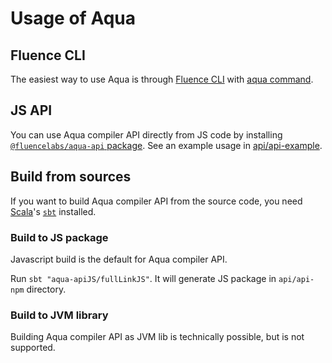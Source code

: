 # Usage of Aqua


## Fluence CLI

The easiest way to use Aqua is through [Fluence CLI](https://github.com/fluencelabs/cli) with [aqua command](https://github.com/fluencelabs/cli/blob/main/docs/commands/README.md#fluence-aqua).


## JS API

You can use Aqua compiler API directly from JS code by installing [`@fluencelabs/aqua-api` package](https://www.npmjs.com/package/@fluencelabs/aqua-api). See an example usage in [api/api-example](./api/api-example).


## Build from sources

If you want to build Aqua compiler API from the source code, you need [Scala](https://www.scala-lang.org/)'s [`sbt`](https://www.scala-sbt.org/) installed.


### Build to JS package

Javascript build is the default for Aqua compiler API.

Run `sbt "aqua-apiJS/fullLinkJS"`. It will generate JS package in `api/api-npm` directory.


### Build to JVM library

Building Aqua compiler API as JVM lib is technically possible, but is not supported.
